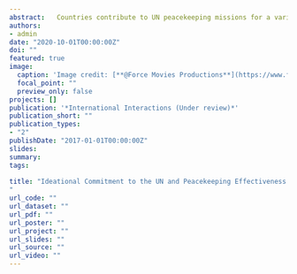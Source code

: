 ```yaml
---
abstract: 	Countries contribute to UN peacekeeping missions for a variety of reasons. That diversion of interest affects how the operations' mandates are fulfilled. While some troop-providers align with the UN's ideals and directives, others act in favor of their private benefits. Drawing on the conflict-of-interest theory, I posit that divergent interests within peacekeeping operations reduce the ideational commitment of troop-providers to the UN; therefore, the functionality of UN peacekeeping missions. This article explores the effect of troop-providers' ideational commitment to the UN on reducing civilian victimization by the combatants in all terminated and ongoing peacekeeping operations from 1990 to 2019. The results show that an increase in troop-providers' ideational commitment to the UN reduces civilian victimization. The article makes three contributions. First, it elaborates on the consequences of how peacekeeping operations are composed, bringing in the primary motivations of troop-providers. Second, it develops a new measure of troop-providers' ideational commitment to the UN, taking into account their human rights stance in the UNGA. Third, the study suggests that troop-providers' ideational commitment to the UN becomes more pivotal in large deployments; thus, it outlines several policy implications to the UN. 
authors:
- admin 
date: "2020-10-01T00:00:00Z" 
doi: ""
featured: true
image:
  caption: 'Image credit: [**@Force Movies Productions**](https://www.flickr.com/photos/147647726@N06/38160945061/)'
  focal_point: ""
  preview_only: false
projects: []
publication: '*International Interactions (Under review)*'
publication_short: ""
publication_types:  
- "2"
publishDate: "2017-01-01T00:00:00Z"
slides: 
summary: 
tags:
 
title: "Ideational Commitment to the UN and Peacekeeping Effectiveness in Reducing Civilian Victimization
"
url_code: "" 
url_dataset: "" 
url_pdf: ""
url_poster: ""
url_project: ""
url_slides: ""
url_source: ""
url_video: ""
---
```


 

